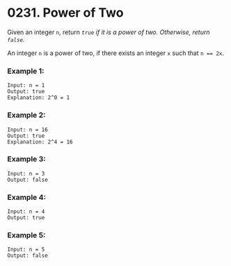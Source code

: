 # 0231. Power of Two
Given an integer `n`, return *`true` if it is a power of two. Otherwise, return `false`.*

An integer `n` is a power of two, if there exists an integer `x` such that `n == 2x`.

### Example 1:
```
Input: n = 1
Output: true
Explanation: 2^0 = 1
```

### Example 2:
```
Input: n = 16
Output: true
Explanation: 2^4 = 16
```

### Example 3:
```
Input: n = 3
Output: false
```

### Example 4:
```
Input: n = 4
Output: true
```

### Example 5:
```
Input: n = 5
Output: false
```
